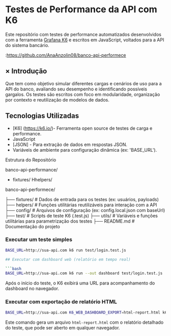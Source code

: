 # Testes de Performance da API com K6

Este repositório com testes de performance automatizados desenvolvidos com a ferramenta [Grafana K6](https://k6.io/) e escritos em
JavaScript, voltados para a API do sistema bancário.

:https://github.com/AnaAnzolin08/banco-api-performece


## × Introdução

Que tem como objetivo simular diferentes cargas e cenários de uso para a API do banco, avaliando seu desempenho e
identificando possíveis gargalos. Os testes são escritos com foco em modularidade, organização por contexto e reutilização de
modelos de dados.


## Tecnologias Utilizadas

- [K6] (https://k6.io/)- Ferramenta open source de testes de carga e performance.
- JavaScript 
- [JSON] - Para extração de dados em respostas JSON.
- Variáveis de ambiente para configuração dinâmica (ex: 'BASE_URL').


Estrutura do Repositório

banco-api-performance/
- fixtures/
Hhelpers/

banco-api-performece/

├── fixtures/ # Dados de entrada para os testes (ex: usuários, payloads)
├── helpers/ # Funções utilitárias reutilizáveis para interação com a API
├── config/ # Arquivos de configuração (ex: config.local.json com baseUrl)
├── test/ # Scripts de teste K6 (.test.js)
├── utils/ # Variáveis e funções utilitárias para parametrização dos testes
├── README.md # Documentação do projeto

### Executar um teste simples

```bash
BASE_URL=http://sua-api.com k6 run test/login.test.js

## Executar com dashboard web (relatório em tempo real)

```bash
BASE_URL=http://sua-api.com k6 run --out dashboard test/login.test.js
```

Após o início do teste, o K6 exibirá uma URL para acompanhamento do dashboard no navegador.

### Executar com exportação de relatório HTML

```bash
BASE_URL=http://sua-api.com K6_WEB_DASHBOARD_EXPORT=html-report.html k6 run test/login.test.js
```

Este comando gera um arquivo `html-report.html` com o relatório detalhado do teste, que pode ser aberto em qualquer navegador.

